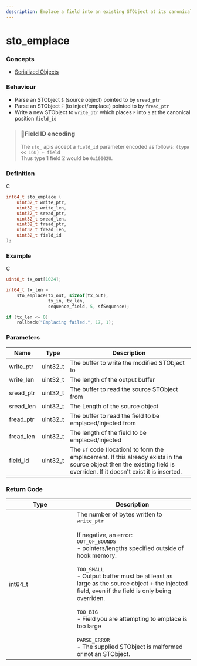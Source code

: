 ```yaml
---
description: Emplace a field into an existing STObject at its canonical placement
---
```


# sto\_emplace

### Concepts

* [Serialized Objects](../../../concepts/serialized-objects.md)

### Behaviour

* Parse an STObject `S` (source object) pointed to by `sread_ptr`
* Parse an STObject `F` (to inject/emplace) pointed to by `fread_ptr`
* Write a new STObject to `write_ptr` which places `F` into `S` at the canonical position `field_id`

> ### 🚧Field ID encoding
>
> The `sto_` apis accept a `field_id` parameter encoded as follows: `(type << 16U) + field`\
> Thus type 1 field 2 would be `0x10002U`.

### Definition

C

```c
int64_t sto_emplace (
    uint32_t write_ptr,
  	uint32_t write_len,
    uint32_t sread_ptr,
    uint32_t sread_len,
    uint32_t fread_ptr,
    uint32_t fread_len,
  	uint32_t field_id
);
```

### Example

C

```c
uint8_t tx_out[1024];

int64_t tx_len =
    sto_emplace(tx_out, sizeof(tx_out),
                tx_in, tx_len,
                sequence_field, 5, sfSequence);

if (tx_len <= 0)
    rollback("Emplacing failed.", 17, 1);
```

### Parameters

| Name       | Type      | Description                                                                                                                                                             |
| ---------- | --------- | ----------------------------------------------------------------------------------------------------------------------------------------------------------------------- |
| write\_ptr | uint32\_t | The buffer to write the modified STObject to                                                                                                                            |
| write\_len | uint32\_t | The length of the output buffer                                                                                                                                         |
| sread\_ptr | uint32\_t | The buffer to read the source STObject from                                                                                                                             |
| sread\_len | uint32\_t | The Length of the source object                                                                                                                                         |
| fread\_ptr | uint32\_t | The buffer to read the field to be emplaced/injected from                                                                                                               |
| fread\_len | uint32\_t | The length of the field to be emplaced/injected                                                                                                                         |
| field\_id  | uint32\_t | The `sf` code (location) to form the emplacement. If this already exists in the source object then the existing field is overriden. If it doesn't exist it is inserted. |

### Return Code

<table><thead><tr><th width="169">Type</th><th>Description</th></tr></thead><tbody><tr><td>int64_t</td><td>The number of bytes written to <code>write_ptr</code><br><br>If negative, an error:<br><code>OUT_OF_BOUNDS</code><br>- pointers/lengths specified outside of hook memory.<br><br><code>TOO_SMALL</code><br>- Output buffer must be at least as large as the source object + the injected field, even if the field is only being overriden.<br><br><code>TOO_BIG</code><br>- Field you are attempting to emplace is too large<br><br><code>PARSE_ERROR</code><br>- The supplied STObject is malformed or not an STObject.</td></tr></tbody></table>
